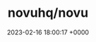 ---
title: "novuhq/novu"
link: "https://github.com/novuhq/novu"
date: "2023-02-16 18:00:17 +0000"
description: "The open-source notification infrastructure for products. Add a notification center for your React, Vue and Angular apps 🚀"
category: "github"
---